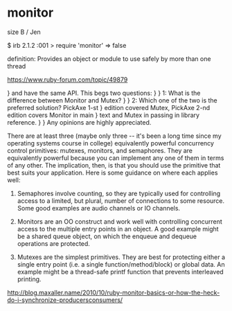 # monitor

size B / Jen

$ irb
2.1.2 :001 > require 'monitor'
 => false

definition:
Provides an object or module to use safely by more than one thread

https://www.ruby-forum.com/topic/49879

} and have the same API. This begs two questions:
}
} 1: What is the difference between Monitor and Mutex?
}
} 2: Which one of the two is the preferred solution? PickAxe 1-st
} edition covered Mutex, PickAxe 2-nd edition covers Monitor in main
} text and Mutex in passing in library reference.
}
} Any opinions are highly appreciated.

There are at least three (maybe only three -- it\'s been a long time
since
my operating systems course in college) equivalently powerful
concurrency
control primitives: mutexes, monitors, and semaphores. They are
equivalently powerful because you can implement any one of them in terms
of
any other. The implication, then, is that you should use the primitive
that
best suits your application. Here is some guidance on where each applies
well:

1) Semaphores involve counting, so they are typically used for
controlling
   access to a limited, but plural, number of connections to some
resource.
   Some good examples are audio channels or IO channels.

2) Monitors are an OO construct and work well with controlling
concurrent
   access to the multiple entry points in an object. A good example
might
   be a shared queue object, on which the enqueue and dequeue operations
   are protected.

3) Mutexes are the simplest primitives. They are best for protecting
either
   a single entry point (i.e. a single function/method/block) or global
   data. An example might be a thread-safe printf function that prevents
   interleaved printing.

http://blog.maxaller.name/2010/10/ruby-monitor-basics-or-how-the-heck-do-i-synchronize-producersconsumers/
